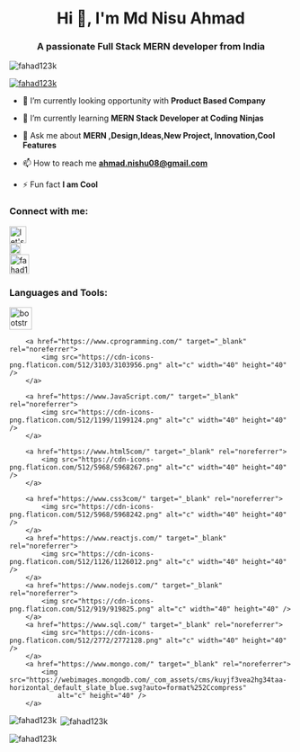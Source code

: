 <h1 align="center">Hi 👋, I'm Md Nisu Ahmad</h1>
<h3 align="center">A passionate Full Stack MERN developer from India</h3>

<p align="left"> <img src="https://komarev.com/ghpvc/?username=fahad123k&label=Profile%20views&color=0e75b6&style=flat" alt="fahad123k" /> </p>

<p align="left"> <a href="https://github.com/ryo-ma/github-profile-trophy"><img src="https://github-profile-trophy.vercel.app/?username=fahad123k" alt="fahad123k" /></a> </p>

- 🔭 I’m currently looking opportunity with **Product Based Company**

- 🌱 I’m currently learning **MERN Stack Developer at Coding Ninjas**

- 💬 Ask me about **MERN ,Design,Ideas,New Project, Innovation,Cool Features**

- 📫 How to reach me **ahmad.nishu08@gmail.com**

- ⚡ Fun fact **I am Cool**

<h3 align="left">Connect with me:</h3>
<p align="left">
<a href="https://www.youtube.com/@letsplaycode9359" target="blank">
   <img align="center" src="https://cdn-icons-png.flaticon.com/512/3670/3670147.png" alt="let's play code" height="30" />
   </a>
   <br>
<a href="https://www.hackerrank.com/ahmad_nishu08" target="blank">
   <img align="center" src="https://hrcdn.net/fcore/assets/brand/logo-new-white-green-a5cb16e0ae.svg" alt="ahmad_nishu08" height="20" /></a>
   
   <br>
<a href="https://www.leetcode.com/fahad123k" target="blank"><img align="center" src="https://assets.leetcode.com/static_assets/public/webpack_bundles/images/logo-dark.e99485d9b.svg" alt="fahad123k" height="35" /></a>
</p>

<h3 align="left">Languages and Tools:</h3>


<!--languages and tools  -->
<p align="left"> 
 
   
   <a href="https://getbootstrap.com" target="_blank" rel="noreferrer">
            <img 
            src="https://cdn-icons-png.flaticon.com/512/5968/5968672.png"
                alt="bootstrap" width="40" height="40" />
        </a>
   
   

        <a href="https://www.cprogramming.com/" target="_blank" rel="noreferrer">
            <img src="https://cdn-icons-png.flaticon.com/512/3103/3103956.png" alt="c" width="40" height="40" />
        </a>
  
        <a href="https://www.JavaScript.com/" target="_blank" rel="noreferrer">
            <img src="https://cdn-icons-png.flaticon.com/512/1199/1199124.png" alt="c" width="40" height="40" />
        </a>
    
        <a href="https://www.html5com/" target="_blank" rel="noreferrer">
            <img src="https://cdn-icons-png.flaticon.com/512/5968/5968267.png" alt="c" width="40" height="40" />
        </a>
       
        <a href="https://www.css3com/" target="_blank" rel="noreferrer">
            <img src="https://cdn-icons-png.flaticon.com/512/5968/5968242.png" alt="c" width="40" height="40" />
        </a>
        <a href="https://www.reactjs.com/" target="_blank" rel="noreferrer">
            <img src="https://cdn-icons-png.flaticon.com/512/1126/1126012.png" alt="c" width="40" height="40" />
        </a>
        <a href="https://www.nodejs.com/" target="_blank" rel="noreferrer">
            <img src="https://cdn-icons-png.flaticon.com/512/919/919825.png" alt="c" width="40" height="40" />
        </a>
        <a href="https://www.sql.com/" target="_blank" rel="noreferrer">
            <img src="https://cdn-icons-png.flaticon.com/512/2772/2772128.png" alt="c" width="40" height="40" />
        </a>
        <a href="https://www.mongo.com/" target="_blank" rel="noreferrer">
            <img src="https://webimages.mongodb.com/_com_assets/cms/kuyjf3vea2hg34taa-horizontal_default_slate_blue.svg?auto=format%252Ccompress"
                alt="c" height="40" />
        </a>
   
   
</p>

<p><img align="left" src="https://github-readme-stats.vercel.app/api/top-langs?username=fahad123k&show_icons=true&locale=en&layout=compact" alt="fahad123k" /></p>

<p>&nbsp;<img align="center" src="https://github-readme-stats.vercel.app/api?username=fahad123k&show_icons=true&locale=en" alt="fahad123k" /></p>

<p><img align="center" src="https://github-readme-streak-stats.herokuapp.com/?user=fahad123k&" alt="fahad123k" /></p>
